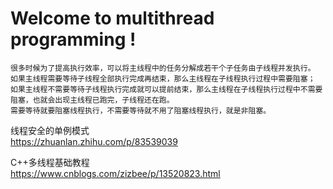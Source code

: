 # Welcome to multithread programming !

```
很多时候为了提高执行效率，可以将主线程中的任务分解成若干个子任务由子线程并发执行。
如果主线程需要等待子线程全部执行完成再结束，那么主线程在子线程执行过程中需要阻塞；
如果主线程不需要等待子线程执行完成就可以提前结束，那么主线程在子线程执行过程中不需要阻塞，也就会出现主线程已跑完，子线程还在跑。
需要等待就要阻塞线程执行，不需要等待就不用了阻塞线程执行，就是非阻塞。
```
线程安全的单例模式<br>
https://zhuanlan.zhihu.com/p/83539039

C++多线程基础教程<br>
https://www.cnblogs.com/zizbee/p/13520823.html
